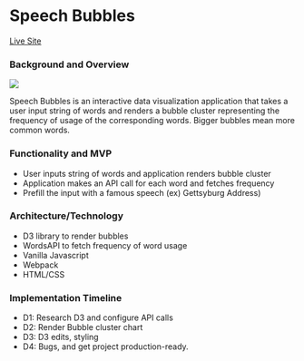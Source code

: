 # Speech Bubbles 

[Live Site](https://aklee2106.github.io/speech_bubbles/)

### Background and Overview

![](images/bubbles.gif)

Speech Bubbles is an interactive data visualization application that takes a user input string of words and renders a bubble cluster representing the frequency of usage of the corresponding words. Bigger bubbles mean more common words. 

### Functionality and MVP
* User inputs string of words and application renders bubble cluster
* Application makes an API call for each word and fetches frequency
* Prefill the input with a famous speech (ex) Gettsyburg Address)

### Architecture/Technology

* D3 library to render bubbles
* WordsAPI to fetch frequency of word usage 
* Vanilla Javascript
* Webpack
* HTML/CSS


### Implementation Timeline 

* D1: Research D3 and configure API calls
* D2: Render Bubble cluster chart
* D3: D3 edits, styling 
* D4: Bugs, and get project production-ready.